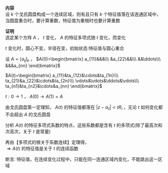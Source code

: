 **内容**  
设 $k$ 个戈氏圆盘构成一个连续区域，则有且只有 $k$ 个特征值落在该连通区域中，当圆盘重合时，要计算重数，特征值为重根时也要计算重数  
  
**证明**  
选定某个方阵 $A$ ， $t$ 变化， $A$ 的特征多项式随 $t$ 变化，而变化  
  
$t$ 变化时，圆心不变，半径在变，初始状态:特征值与圆心重合  
  
设 $A=\lgroup a_{ij}\rgroup_{n}$ ， $A(0)=\begin{bmatrix}  
a_{11}&&&\\\  
&a_{22}&&\\\  
&&\ddots\\\  
&&&a_{nn}  
\end{bmatrix}$  
  
$A(t)=\begin{bmatrix}  
a_{11}&ta_{12}&\cdots&ta_{1n}\\\  
ta_{21}&a_{22}&\cdots&ta_{2n}\\\  
\vdots&\vdots&\ddots&\vdots\\\  
ta_{n1}&ta_{n2}&\cdots&a_{nn}  
\end{bmatrix}$  
  
$t:0\to1$ ， $A(0)\to A(1)=A$  
  
由戈氏圆盘第一定理知， $A(t)$ 的特征值都落在 $|z-a_{ii}|<tR_i$ ，无论 $t$ 如何变化都不会超出 $A$ 的戈氏圆盘  
  
分析 $A(t)$ 的特征多项式系数的特点，这些系数都是含有 $t$ 的多项式(除了最高次和次高次，关于 $t$ 是常量)  
  
再由【多项式的根关于系数连续】定理得，  
$\Rightarrow A(t)$ 的特征值是关于 $t$ 的连续函数  
  
断言: 特征值，在连续变化过程中，只能在同一连通区域内变化，不能跳出这一区域  
